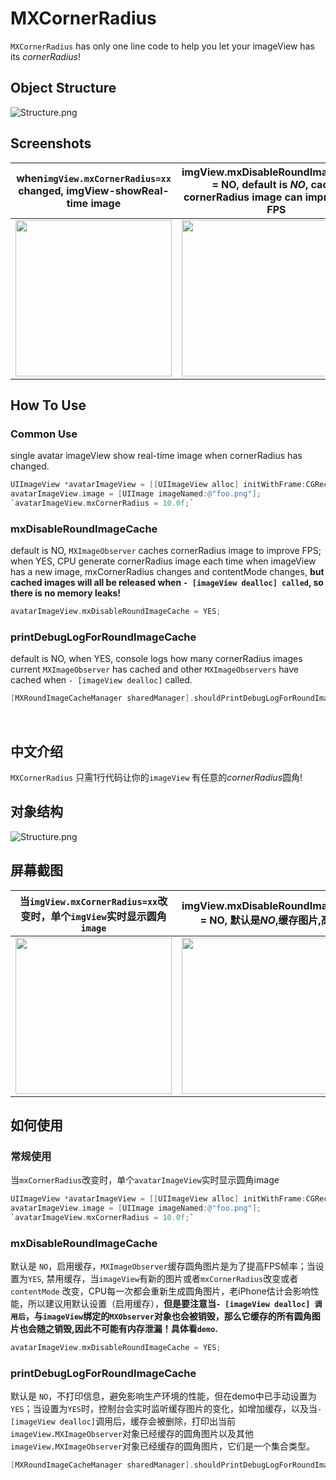# MXCornerRadius

`MXCornerRadius` has only one line code to help you let your imageView has its *cornerRadius*!

## Object Structure

![Structure.png](https://user-images.githubusercontent.com/38175174/49277319-367d2400-f4bc-11e8-91d9-3db4dfd572ca.jpeg)

## Screenshots

when`imgView.mxCornerRadius=xx` changed, imgView-showReal-time image | imgView.mxDisableRoundImageCache = NO, default is *NO*, cache cornerRadius image can improve high FPS | imgView.mxDisableRoundImageCache = YES, no cache
---|---|----|
<image src="https://user-images.githubusercontent.com/38175174/49277476-a9869a80-f4bc-11e8-94e7-e57e247c6a09.gif" width="250px"> | <image src="https://user-images.githubusercontent.com/38175174/49277531-e6529180-f4bc-11e8-8bc3-bbf262aff525.gif" width="250px"> | <image src="https://user-images.githubusercontent.com/38175174/49277737-a9d36580-f4bd-11e8-8305-c8234d44c6c0.gif" width="250px">

## How To Use

### Common Use

single avatar imageView show real-time image when cornerRadius has changed.

``` Objective-C
UIImageView *avatarImageView = [[UIImageView alloc] initWithFrame:CGRectMake(...)];
avatarImageView.image = [UIImage imageNamed:@"foo.png"];
`avatarImageView.mxCornerRadius = 10.0f;`
```
 
### mxDisableRoundImageCache

default is NO, `MXImageObserver` caches cornerRadius image to improve FPS; when YES, CPU generate cornerRadius image each time when imageView has a new image, mxCornerRadius changes and contentMode changes, **but cached images will all be released when `- [imageView dealloc] called`, so there is no memory leaks!**

``` Objective-C
avatarImageView.mxDisableRoundImageCache = YES;
```

### printDebugLogForRoundImageCache

default is NO, when YES, console logs how many cornerRadius images current `MXImageObserver` has cached and other `MXImageObservers` have cached when `- [imageView dealloc]` called.

``` Objective-C
[MXRoundImageCacheManager sharedManager].shouldPrintDebugLogForRoundImageCache = YES;
```

<br/>

## 中文介绍

`MXCornerRadius` 只需1行代码让你的`imageView` 有任意的*cornerRadius*圆角!

## 对象结构

![Structure.png](https://user-images.githubusercontent.com/38175174/49277351-4eed3e80-f4bc-11e8-8f97-d55f6cd75f4a.jpeg)

## 屏幕截图

当`imgView.mxCornerRadius=xx`改变时，单个`imgView`实时显示圆角`image` |imgView.mxDisableRoundImageCache = NO, 默认是*NO*,缓存图片,高 FPS| imgView.mxDisableRoundImageCache = YES, 不缓存图片
---|---|----|
<image src="https://user-images.githubusercontent.com/38175174/49277476-a9869a80-f4bc-11e8-94e7-e57e247c6a09.gif" width="250px"> | <image src="https://user-images.githubusercontent.com/38175174/49277531-e6529180-f4bc-11e8-8bc3-bbf262aff525.gif" width="250px"> | <image src="https://user-images.githubusercontent.com/38175174/49277737-a9d36580-f4bd-11e8-8305-c8234d44c6c0.gif" width="250px">

## 如何使用

### 常规使用

当`mxCornerRadius`改变时，单个`avatarImageView`实时显示圆角image

``` Objective-C
UIImageView *avatarImageView = [[UIImageView alloc] initWithFrame:CGRectMake(...)];
avatarImageView.image = [UIImage imageNamed:@"foo.png"];
`avatarImageView.mxCornerRadius = 10.0f;`
```
 
### mxDisableRoundImageCache

默认是 `NO`，启用缓存，`MXImageObserver`缓存圆角图片是为了提高FPS帧率；当设置为`YES`, 禁用缓存，当`imageView`有新的图片或者`mxCornerRadius`改变或者`contentMode` 改变，CPU每一次都会重新生成圆角图片，老iPhone估计会影响性能，所以建议用默认设置（启用缓存），**但是要注意当`- [imageView dealloc] 调用后`，与`imageView`绑定的`MXObserver`对象也会被销毁，那么它缓存的所有圆角图片也会随之销毁,因此不可能有内存泄漏！具体看`demo`.**

``` Objective-C
avatarImageView.mxDisableRoundImageCache = YES;
```

### printDebugLogForRoundImageCache

默认是 `NO`，不打印信息，避免影响生产环境的性能，但在demo中已手动设置为`YES`；当设置为`YES`时，控制台会实时监听缓存图片的变化，如增加缓存，以及当`- [imageView dealloc]`调用后，缓存会被删除，打印出当前`imageView.MXImageObserver`对象已经缓存的圆角图片以及其他`imageView.MXImageObserver`对象已经缓存的圆角图片，它们是一个集合类型。

``` Objective-C
[MXRoundImageCacheManager sharedManager].shouldPrintDebugLogForRoundImageCache = YES;
```

